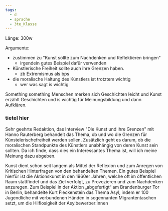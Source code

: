 ```yaml
---
tags:
  - d
  - sprache
  - 3te_Klasse
---
```

Länge: 300w

Argumente:
- zustimmen zu "Kunst sollte zum Nachdenken und Reflektieren bringen"
	- irgendein gutes Beispiel dafür verwenden
- Künstlerische Freiheit sollte auch ihre Grenzen haben. 
	- zb Extremismus als bps
- die moralische Haltung des Künstlers ist trotztem wichtig
	- wer was sagt is wichtig

Something something Menschen merken sich Geschichten leicht und Kunst erzählt Geschichten und is wichtig für Meinungsbildung und dann Aufklären.

### tietel hier

Sehr geehrte Redaktion,
das Interview "Die Kunst und ihre Grenzen" mit Hanno Rauterberg behandelt das Thema, ob und wo die Grenzen für Künstelerischefreiheit werden sollen. Zusätzlich geht es darum, ob die moralischen Standpunkte des Künstlers unabhängig von deren Kunst sein sollten. Da ich finde, dass dies ein Interessantes Thema ist, will ich meine Meinung dazu abgeben. 

Kunst dient schon seit langem als Mittel der Reflexion und zum Anregen von Kritischen Hinterfragen von den behandelten Themen. Ein gutes Beispiel hierfür ist die Aktionskunst in den 1960er Jahren, welche oft im öffentlichen Raum stattfindet und das Ziel verfolgt, zu Provozieren und zum Nachdenken anzuregen. Zum Beispiel in der Aktion  „abgefertigt“ am Brandenburger Tor in Berlin, behandelte Kurt Fleckenstein das Thema Asyl, indem er 100 Jugendliche mit verbundenen Händen in sogennanten Migrantentaschen setzt, um die Hilflosigkeit der Asylbewerber:innen 